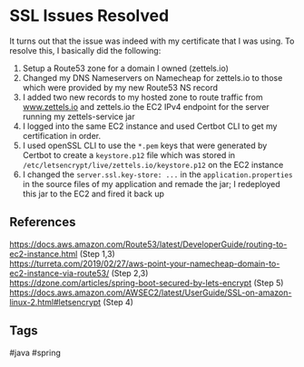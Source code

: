 # SSL Issues Resolved

It turns out that the issue was indeed with my certificate that I was using. To
resolve this, I basically did the following:

1. Setup a Route53 zone for a domain I owned (zettels.io)
2. Changed my DNS Nameservers on Namecheap for zettels.io to those which were
   provided by my new Route53 NS record
3. I added two new records to my hosted zone to route traffic from www.zettels.io
   and zettels.io the EC2 IPv4 endpoint for the server running my zettels-service 
   jar
4. I logged into the same EC2 instance and used Certbot CLI to get my certification
   in order.
5. I used openSSL CLI to use the `*.pem` keys that were generated by Certbot to
   create a `keystore.p12` file which was stored in `/etc/letsencrypt/live/zettels.io/keystore.p12`
   on the EC2 instance
6. I changed the `server.ssl.key-store: ...` in the `application.properties` in the
   source files of my application and remade the jar; I redeployed this jar to 
   the EC2 and fired it back up

## References
https://docs.aws.amazon.com/Route53/latest/DeveloperGuide/routing-to-ec2-instance.html  (Step 1,3) \
https://turreta.com/2019/02/27/aws-point-your-namecheap-domain-to-ec2-instance-via-route53/  (Step 2,3) \
https://dzone.com/articles/spring-boot-secured-by-lets-encrypt  (Step 5) \
https://docs.aws.amazon.com/AWSEC2/latest/UserGuide/SSL-on-amazon-linux-2.html#letsencrypt  (Step 4)

## Tags
#java #spring
